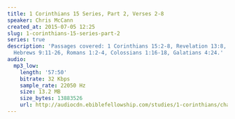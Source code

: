 ```yaml
---
title: 1 Corinthians 15 Series, Part 2, Verses 2-8
speaker: Chris McCann
created_at: 2015-07-05 12:25
slug: 1-corinthians-15-series-part-2
series: true
description: 'Passages covered: 1 Corinthians 15:2-8, Revelation 13:8, Hebrews 4:3,
  Hebrews 9:11-26, Romans 1:2-4, Colossians 1:16-18, Galatians 4:24.'
audio:
  mp3_low:
    length: '57:50'
    bitrate: 32 Kbps
    sample_rate: 22050 Hz
    size: 13.2 MB
    size_bytes: 13883526
    url: http://audiocdn.ebiblefellowship.com/studies/1-corinthians/chapter-15/2015.07.05_McCann_-_1_Corinthians_15_Series_Part_2.mp3
---
```

